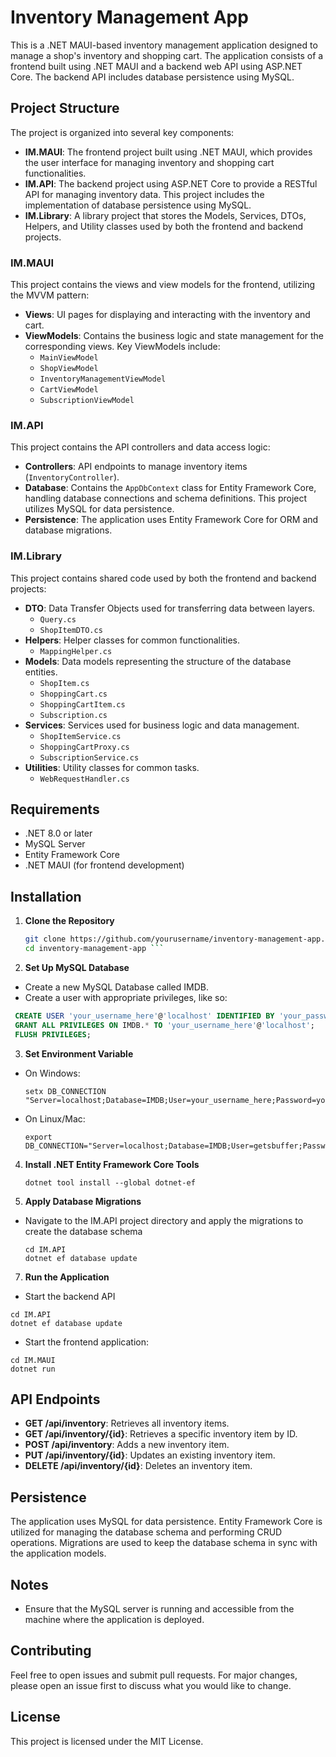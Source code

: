 # Inventory Management App

This is a .NET MAUI-based inventory management application designed to manage a shop's inventory and shopping cart. The application consists of a frontend built using .NET MAUI and a backend web API using ASP.NET Core. The backend API includes database persistence using MySQL.

## Project Structure

The project is organized into several key components:

- **IM.MAUI**: The frontend project built using .NET MAUI, which provides the user interface for managing inventory and shopping cart functionalities.
- **IM.API**: The backend project using ASP.NET Core to provide a RESTful API for managing inventory data. This project includes the implementation of database persistence using MySQL.
- **IM.Library**: A library project that stores the Models, Services, DTOs, Helpers, and Utility classes used by both the frontend and backend projects.

### IM.MAUI

This project contains the views and view models for the frontend, utilizing the MVVM pattern:

- **Views**: UI pages for displaying and interacting with the inventory and cart.
- **ViewModels**: Contains the business logic and state management for the corresponding views. Key ViewModels include:
  - `MainViewModel`
  - `ShopViewModel`
  - `InventoryManagementViewModel`
  - `CartViewModel`
  - `SubscriptionViewModel`

### IM.API

This project contains the API controllers and data access logic:

- **Controllers**: API endpoints to manage inventory items (`InventoryController`).
- **Database**: Contains the `AppDbContext` class for Entity Framework Core, handling database connections and schema definitions. This project utilizes MySQL for data persistence.
- **Persistence**: The application uses Entity Framework Core for ORM and database migrations.

### IM.Library

This project contains shared code used by both the frontend and backend projects:

- **DTO**: Data Transfer Objects used for transferring data between layers.
  - `Query.cs`
  - `ShopItemDTO.cs`
- **Helpers**: Helper classes for common functionalities.
  - `MappingHelper.cs`
- **Models**: Data models representing the structure of the database entities.
  - `ShopItem.cs`
  - `ShoppingCart.cs`
  - `ShoppingCartItem.cs`
  - `Subscription.cs`
- **Services**: Services used for business logic and data management.
  - `ShopItemService.cs`
  - `ShoppingCartProxy.cs`
  - `SubscriptionService.cs`
- **Utilities**: Utility classes for common tasks.
  - `WebRequestHandler.cs`

## Requirements

- .NET 8.0 or later
- MySQL Server
- Entity Framework Core
- .NET MAUI (for frontend development)

## Installation

1. **Clone the Repository**

   ```bash
   git clone https://github.com/yourusername/inventory-management-app.git
   cd inventory-management-app ```
   
2. **Set Up MySQL Database**
  - Create a new MySQL Database called IMDB.
  - Create a user with appropriate privileges, like so:
  ```sql
   CREATE USER 'your_username_here'@'localhost' IDENTIFIED BY 'your_password_here';
   GRANT ALL PRIVILEGES ON IMDB.* TO 'your_username_here'@'localhost';
   FLUSH PRIVILEGES;
  ```
    
3. **Set Environment Variable**
  - On Windows:
    ```
    setx DB_CONNECTION "Server=localhost;Database=IMDB;User=your_username_here;Password=your_password_here;"
    ```
  - On Linux/Mac:
    ```
    export DB_CONNECTION="Server=localhost;Database=IMDB;User=getsbuffer;Password=password;"
    ```
    
4. **Install .NET Entity Framework Core Tools**
   ```
   dotnet tool install --global dotnet-ef
   ```
   
6. **Apply Database Migrations**
  - Navigate to the IM.API project directory and apply the migrations to create the database schema
     ```
     cd IM.API
     dotnet ef database update
     ```
     
7. **Run the Application**
  - Start the backend API
   ```
   cd IM.API
   dotnet ef database update
   ```
   - Start the frontend application:
   ```
   cd IM.MAUI
   dotnet run
   ```
    
## API Endpoints

- **GET /api/inventory**: Retrieves all inventory items.
- **GET /api/inventory/{id}**: Retrieves a specific inventory item by ID.
- **POST /api/inventory**: Adds a new inventory item.
- **PUT /api/inventory/{id}**: Updates an existing inventory item.
- **DELETE /api/inventory/{id}**: Deletes an inventory item.

## Persistence

The application uses MySQL for data persistence. Entity Framework Core is utilized for managing the database schema and performing CRUD operations. Migrations are used to keep the database schema in sync with the application models.

## Notes

- Ensure that the MySQL server is running and accessible from the machine where the application is deployed.

## Contributing

Feel free to open issues and submit pull requests. For major changes, please open an issue first to discuss what you would like to change.

## License

This project is licensed under the MIT License.
